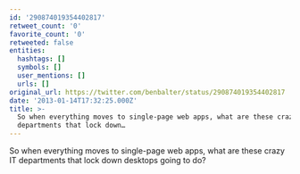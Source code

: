 ```yaml
---
id: '290874019354402817'
retweet_count: '0'
favorite_count: '0'
retweeted: false
entities:
  hashtags: []
  symbols: []
  user_mentions: []
  urls: []
original_url: https://twitter.com/benbalter/status/290874019354402817
date: '2013-01-14T17:32:25.000Z'
title: >-
  So when everything moves to single-page web apps, what are these crazy IT
  departments that lock down…
---
```


So when everything moves to single-page web apps, what are these crazy IT departments that lock down desktops going to do?